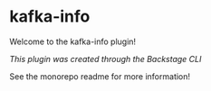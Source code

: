 # kafka-info

Welcome to the kafka-info plugin!

_This plugin was created through the Backstage CLI_

See the monorepo readme for more information!
